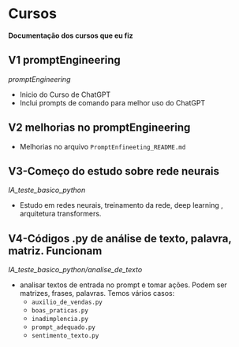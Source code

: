 # Cursos
**Documentação dos cursos que eu fiz**

## V1 promptEngineering
*promptEngineering*
* Inicio do Curso de ChatGPT
* Inclui prompts de comando para melhor uso do ChatGPT

## V2 melhorias no promptEngineering
* Melhorias no arquivo `PromptEnfineeting_README.md`

## V3-Começo do estudo sobre rede neurais
*IA_teste_basico_python*
* Estudo em redes neurais, treinamento da rede, deep learning , arquitetura transformers.


## V4-Códigos .py de análise de texto, palavra, matriz. Funcionam
*IA_teste_basico_python/analise_de_texto*
* analisar textos de entrada no prompt e tomar ações. Podem ser matrizes, frases, palavras. Temos vários casos:
    - `auxilio_de_vendas.py`
    - `boas_praticas.py`
    - `inadimplencia.py`
    - `prompt_adequado.py`
    - `sentimento_texto.py`
